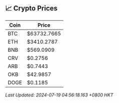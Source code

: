 ## 📈 Crypto Prices

| Coin | Price |
| ---- | ----- |
| BTC | $63732.7665 |
| ETH | $3410.2787 |
| BNB | $569.0909 |
| CRV | $0.2756 |
| ARB | $0.7443 |
| OKB | $42.9857 |
| DOGE | $0.1185 |

_Last Updated: 2024-07-19 04:56:18.163 +0800 HKT_